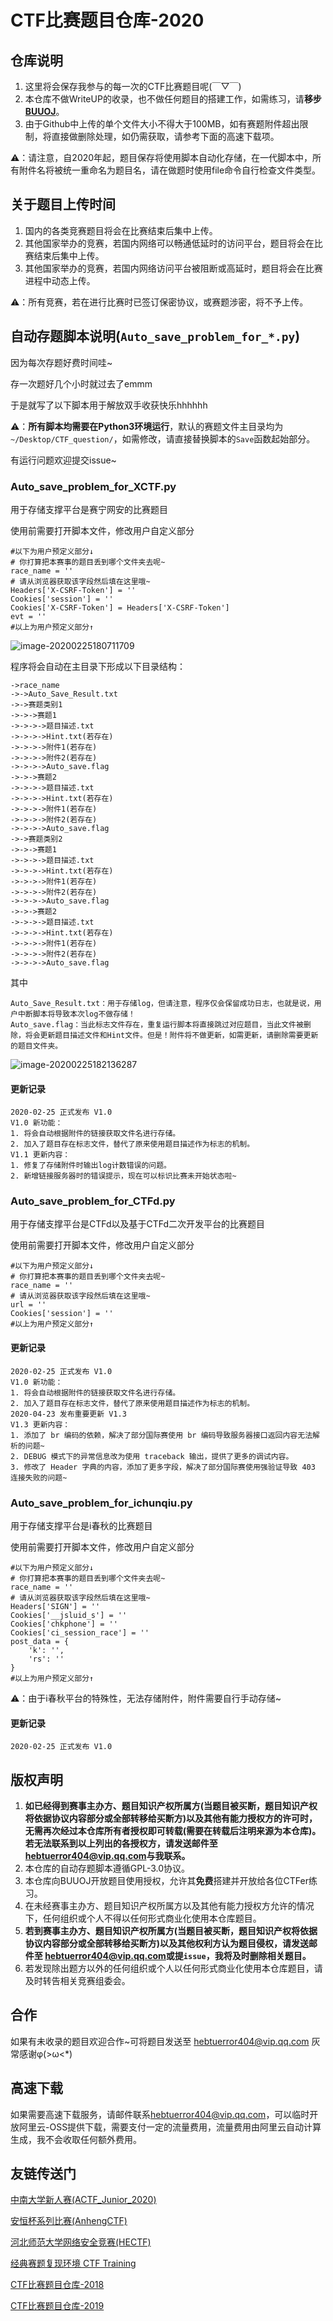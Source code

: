 # CTF比赛题目仓库-2020

## 仓库说明

1. 这里将会保存我参与的每一次的CTF比赛题目呢(￣▽￣)
2. 本仓库不做WriteUP的收录，也不做任何题目的搭建工作，如需练习，请**移步[BUUOJ](https://buuoj.cn/)**。
3. 由于Github中上传的单个文件大小不得大于100MB，如有赛题附件超出限制，将直接做删除处理，如仍需获取，请参考下面的高速下载项。

⚠️：请注意，自2020年起，题目保存将使用脚本自动化存储，在一代脚本中，所有附件名将被统一重命名为题目名，请在做题时使用file命令自行检查文件类型。

## 关于题目上传时间

1. 国内的各类竞赛题目将会在比赛结束后集中上传。
2. 其他国家举办的竞赛，若国内网络可以畅通低延时的访问平台，题目将会在比赛结束后集中上传。
3. 其他国家举办的竞赛，若国内网络访问平台被阻断或高延时，题目将会在比赛进程中动态上传。

⚠️：所有竞赛，若在进行比赛时已签订保密协议，或赛题涉密，将不予上传。

## 自动存题脚本说明(`Auto_save_problem_for_*.py`)

因为每次存题好费时间哇~

存一次题好几个小时就过去了emmm

于是就写了以下脚本用于解放双手收获快乐hhhhhh

⚠️：**所有脚本均需要在Python3环境运行**，默认的赛题文件主目录均为`~/Desktop/CTF_question/`，如需修改，请直接替换脚本的`Save`函数起始部分。

有运行问题欢迎提交issue~

### Auto_save_problem_for_XCTF.py

用于存储支撑平台是赛宁网安的比赛题目

使用前需要打开脚本文件，修改用户自定义部分

```
#以下为用户预定义部分↓
# 你打算把本赛事的题目丢到哪个文件夹去呢~
race_name = ''
# 请从浏览器获取该字段然后填在这里哦~
Headers['X-CSRF-Token'] = ''
Cookies['session'] = ''
Cookies['X-CSRF-Token'] = Headers['X-CSRF-Token']
evt = ''
#以上为用户预定义部分↑
```

![image-20200225180711709](http://img.lhyerror404.cn/error404/2020-02-25-100712.png)

程序将会自动在主目录下形成以下目录结构：

```
->race_name
->->Auto_Save_Result.txt
->->赛题类别1
->->->赛题1
->->->->题目描述.txt
->->->->Hint.txt(若存在)
->->->->附件1(若存在)
->->->->附件2(若存在)
->->->->Auto_save.flag
->->->赛题2
->->->->题目描述.txt
->->->->Hint.txt(若存在)
->->->->附件1(若存在)
->->->->附件2(若存在)
->->->->Auto_save.flag
->->赛题类别2
->->->赛题1
->->->->题目描述.txt
->->->->Hint.txt(若存在)
->->->->附件1(若存在)
->->->->附件2(若存在)
->->->->Auto_save.flag
->->->赛题2
->->->->题目描述.txt
->->->->Hint.txt(若存在)
->->->->附件1(若存在)
->->->->附件2(若存在)
->->->->Auto_save.flag
```

其中

```
Auto_Save_Result.txt：用于存储log，但请注意，程序仅会保留成功日志，也就是说，用户中断脚本将导致本次log不做存储！
Auto_save.flag：当此标志文件存在，重复运行脚本将直接跳过对应题目，当此文件被删除，将会更新题目描述文件和Hint文件。但是！附件将不做更新，如需更新，请删除需要更新的题目文件夹。
```

![image-20200225182136287](http://img.lhyerror404.cn/error404/2020-02-25-102136.png)

#### 更新记录

```
2020-02-25 正式发布 V1.0 
V1.0 新功能：
1. 将会自动根据附件的链接获取文件名进行存储。
2. 加入了题目存在标志文件，替代了原来使用题目描述作为标志的机制。
V1.1 更新内容：
1. 修复了存储附件时输出log计数错误的问题。
2. 新增链接服务器时的错误提示，现在可以标识比赛未开始状态啦~
```

### Auto_save_problem_for_CTFd.py

用于存储支撑平台是CTFd以及基于CTFd二次开发平台的比赛题目

使用前需要打开脚本文件，修改用户自定义部分

```
#以下为用户预定义部分↓
# 你打算把本赛事的题目丢到哪个文件夹去呢~
race_name = ''
# 请从浏览器获取该字段然后填在这里哦~
url = ''
Cookies['session'] = ''
#以上为用户预定义部分↑
```

#### 更新记录

```
2020-02-25 正式发布 V1.0 
V1.0 新功能：
1. 将会自动根据附件的链接获取文件名进行存储。
2. 加入了题目存在标志文件，替代了原来使用题目描述作为标志的机制。
2020-04-23 发布重要更新 V1.3
V1.3 更新内容：
1. 添加了 br 编码的依赖，解决了部分国际赛使用 br 编码导致服务器接口返回内容无法解析的问题~
2. DEBUG 模式下的异常信息改为使用 traceback 输出，提供了更多的调试内容。
3. 修改了 Header 字典的内容，添加了更多字段，解决了部分国际赛使用强验证导致 403 连接失败的问题~
```

### Auto_save_problem_for_ichunqiu.py

用于存储支撑平台是i春秋的比赛题目

使用前需要打开脚本文件，修改用户自定义部分

```
#以下为用户预定义部分↓
# 你打算把本赛事的题目丢到哪个文件夹去呢~
race_name = ''
# 请从浏览器获取该字段然后填在这里哦~
Headers['SIGN'] = ''
Cookies['__jsluid_s'] = ''
Cookies['chkphone'] = ''
Cookies['ci_session_race'] = ''
post_data = {
	'k': '',
	'rs': ''
}
#以上为用户预定义部分↑
```

⚠️：由于i春秋平台的特殊性，无法存储附件，附件需要自行手动存储~

#### 更新记录

```
2020-02-25 正式发布 V1.0 
```

## 版权声明

1. **如已经得到赛事主办方、题目知识产权所属方(当题目被买断，题目知识产权将依据协议内容部分或全部转移给买断方)以及其他有能力授权方的许可时，无需再次经过本仓库所有者授权即可转载(需要在转载后注明来源为本仓库)。若无法联系到以上列出的各授权方，请发送邮件至 [hebtuerror404@vip.qq.com](mailto:hebtuerror404@vip.qq.com)与我联系。**
2. 本仓库的自动存题脚本遵循GPL-3.0协议。
3. 本仓库向BUUOJ开放题目使用授权，允许其**免费**搭建并开放给各位CTFer练习。
4. 在未经赛事主办方、题目知识产权所属方以及其他有能力授权方允许的情况下，任何组织或个人不得以任何形式商业化使用本仓库题目。
5. **若到赛事主办方、题目知识产权所属方(当题目被买断，题目知识产权将依据协议内容部分或全部转移给买断方)以及其他权利方认为题目侵权，请发送邮件至 [hebtuerror404@vip.qq.com](mailto:hebtuerror404@vip.qq.com)或提`issue`，我将及时删除相关题目。**
6. 若发现除出题方以外的任何组织或个人以任何形式商业化使用本仓库题目，请及时转告相关竞赛组委会。

## 合作

如果有未收录的题目欢迎合作~可将题目发送至 [hebtuerror404@vip.qq.com](mailto:hebtuerror404@vip.qq.com) 灰常感谢φ(>ω<*)

## 高速下载

如果需要高速下载服务，请邮件联系[hebtuerror404@vip.qq.com](mailto:hebtuerror404@vip.qq.com)，可以临时开放阿里云-OSS提供下载，需要支付一定的流量费用，流量费用由阿里云自动计算生成，我不会收取任何额外费用。 

## 友链传送门

[中南大学新人赛(ACTF_Junior_2020)](https://github.com/CSUAuroraLab/ACTF_Junior_2020)

[安恒杯系列比赛(AnhengCTF)](https://github.com/hebtuerror404/Anheng_cup_month)

[河北师范大学网络安全竞赛(HECTF)](https://github.com/HECTF)

[经典赛题复现环境 CTF Training](https://github.com/CTFTraining/CTFTraining)

[CTF比赛题目仓库-2018](https://github.com/hebtuerror404/CTF_competition_warehouse_2018)

[CTF比赛题目仓库-2019](https://github.com/hebtuerror404/CTF_competition_warehouse_2019)

